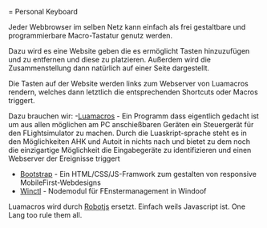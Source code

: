 = Personal Keyboard

Jeder Webbrowser im selben Netz kann einfach als frei gestaltbare und programmierbare Macro-Tastatur genutz werden.

Dazu wird es eine Website geben die es ermöglicht Tasten hinzuzufügen und zu entfernen und diese zu platzieren.
Außerdem wird die Zusammenstellung dann natürlich auf einer Seite dargestellt.

Die Tasten auf der Website werden links zum Webserver von Luamacros rendern, welches dann letztlich die entsprechenden Shortcuts oder Macros triggert.

Dazu brauchen wir:
-[Luamacros](http://www.hidmacros.eu/forum/viewtopic.php?f=10&t=241#p794) - Ein Programm dass eigentlich gedacht ist um aus allen möglichen am PC anschießbaren Geräten ein Steuergerät für den FLightsimulator zu machen. Durch die Luaskript-sprache steht es in den Möglichkeiten AHK und Autoit in nichts nach und bietet zu dem noch die einzigartige Möglichkeit die Eingabegeräte zu identifizieren und einen Webserver der Ereignisse triggert
- [Bootstrap](http://getbootstrap.com) - Ein HTML/CSS/JS-Framwork zum gestalten von responsive MobileFirst-Webdesigns
- [Winctl](https://github.com/thraaawn/winctl) - Nodemodul für FEnstermanagement in Windoof

Luamacros wird durch [Robotjs](https://github.com/octalmage/robotjs) ersetzt. Einfach weils Javascript ist. One Lang too rule them all.